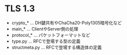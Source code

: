 
# TLS 1.3

- crypto_* ... DH鍵共有やChaCha20-Poly1305暗号化など
- main_* ... ClientやServer側の処理
- protocol_* ... パケットフォーマットなど
- type.py ... RFCで登場する型の定義
- structmeta.py ... RFCで登場する構造体の定義

